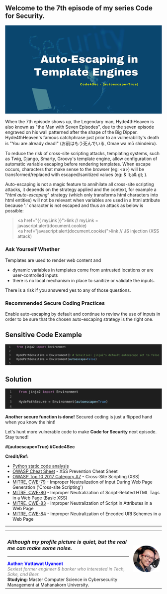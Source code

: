 ## Welcome to the 7th episode of my series **Code for Security**.  

<div align="center"> <img src="cover.png"/> </div>  
  
When the 7th episode shows up, the Legendary man, Hyde4thHeaven is also known as "the Man with Seven Episodes", due to the seven episode engraved on his wall patterned after the shape of the Big Dipper. Hyde4thHeaven's famous catchphrase just prior to an vulnerability's death is "You are already dead!" (お前はもう死んでいる, Omae wa mō shindeiru).  
  
To reduce the risk of cross-site scripting attacks, templating systems, such as Twig, Django, Smarty, Groovy's template engine, allow configuration of automatic variable escaping before rendering templates. When escape occurs, characters that make sense to the browser (eg: \<a>) will be transformed/replaced with escaped/sanitized values (eg: & lt;a& gt; ).  
  
Auto-escaping is not a magic feature to annihilate all cross-site scripting attacks, it depends on the strategy applied and the context, for example a "_html auto-escaping_" strategy (which only transforms html characters into html entities) will not be relevant when variables are used in a html attribute because ':' character is not escaped and thus an attack as below is possible:  
  
> \<a href="{{ myLink }}">link</a> // myLink = javascript:alert(document.cookie)  
> \<a href="javascript:alert(document.cookie)">link</a> // JS injection (XSS attack)  
  
### Ask Yourself Whether  
Templates are used to render web content and  
- dynamic variables in templates come from untrusted locations or are user-controlled inputs  
- there is no local mechanism in place to sanitize or validate the inputs.  
  
There is a risk if you answered yes to any of those questions.  
  
### Recommended Secure Coding Practices  
Enable auto-escaping by default and continue to review the use of inputs in order to be sure that the chosen auto-escaping strategy is the right one.
  
## Sensitive Code Example
<div align="center"> <img src="False.png"/> </div> 
    
## Solution
<div align="center"> <img src="True.png"/> </div> 
   
**Another secure function is done!** Secured coding is just a flipped hand when you know the hint!

Let's hunt more vulnerable code to make **Code for Security** next episode. Stay tuned!  
  
**#(autoescape=True) #Code4Sec**  
  
**Credit/Ref:**  
- [Python static code analysis](https://rules.sonarsource.com/python/type/Security%20Hotspot/RSPEC-5247)
- [OWASP Cheat Sheet](https://github.com/OWASP/CheatSheetSeries/blob/master/cheatsheets/Cross_Site_Scripting_Prevention_Cheat_Sheet.md) - XSS Prevention Cheat Sheet
- [OWASP Top 10 2017 Category A7](https://www.owasp.org/index.php/Top_10-2017_A7-Cross-Site_Scripting_(XSS)) - Cross-Site Scripting (XSS)
- [MITRE, CWE-79](https://cwe.mitre.org/data/definitions/79.html) - Improper Neutralization of Input During Web Page Generation ('Cross-site Scripting')
- [MITRE, CWE-80](https://cwe.mitre.org/data/definitions/80.html) - Improper Neutralization of Script-Related HTML Tags in a Web Page (Basic XSS)
- [MITRE, CWE-83](https://cwe.mitre.org/data/definitions/83.html) - Improper Neutralization of Script in Attributes in a Web Page
- [MITRE, CWE-84](https://cwe.mitre.org/data/definitions/84.html) - Improper Neutralization of Encoded URI Schemes in a Web Page
   
______________________________
<table border="0">
 <tr>
   <td> <h3><i>Although my profile picture is quiet, but the real me can make some noise.</i></h3>
      <hr>
      <b><font color="Blue"> Author: Vuttawat Uyanont </font></b>  <br>
      <font color="grey"><i>Sexiest former engineer & banker who interested in Tech, Sake, and Beer.</i></font>  <br>
      <b>Studying:</b> Master Computer Science in Cybersecurity Management at Mahanakorn University.  <br> </td>  
   <td><img src="Author.png" width="150"/></td>  
 </tr>
</table>
  
